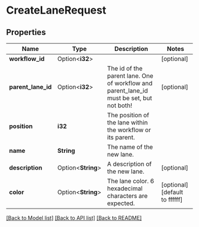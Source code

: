# CreateLaneRequest

## Properties

Name | Type | Description | Notes
------------ | ------------- | ------------- | -------------
**workflow_id** | Option<**i32**> |  | [optional]
**parent_lane_id** | Option<**i32**> | The id of the parent lane. One of workflow and parent_lane_id must be set, but not both! | [optional]
**position** | **i32** | The position of the lane within the workflow or its parent. | 
**name** | **String** | The name of the new lane. | 
**description** | Option<**String**> | A description of the new lane. | [optional]
**color** | Option<**String**> | The lane color. 6 hexadecimal characters are expected. | [optional][default to ffffff]

[[Back to Model list]](../README.md#documentation-for-models) [[Back to API list]](../README.md#documentation-for-api-endpoints) [[Back to README]](../README.md)


